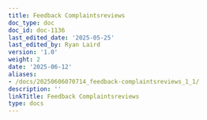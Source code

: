 ```yaml
---
title: Feedback Complaintsreviews
doc_type: doc
doc_id: doc-1136
last_edited_date: '2025-05-25'
last_edited_by: Ryan Laird
version: '1.0'
weight: 2
date: '2025-06-12'
aliases:
- /docs/20250606070714_feedback-complaintsreviews_1_1/
description: ''
linkTitle: Feedback Complaintsreviews
type: docs
---
```


